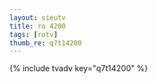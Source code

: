 ```yaml
--- 
layout: sieutv
title: ro 4200
tags: [rotv]
thumb_re: q7t14200
---
```

{% include tvadv key="q7t14200" %} 
